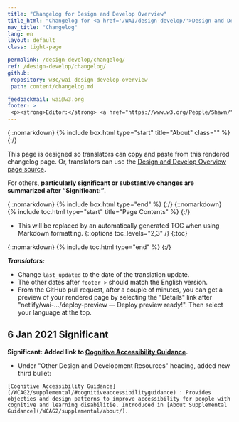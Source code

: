 ```yaml
---
title: "Changelog for Design and Develop Overview"
title_html: "Changelog for <a href='/WAI/design-develop/'>Design and Develop Overview</a>"
nav_title: "Changelog"
lang: en
layout: default
class: tight-page

permalink: /design-develop/changelog/
ref: /design-develop/changelog/
github:
 repository: w3c/wai-design-develop-overview
 path: content/changelog.md

feedbackmail: wai@w3.org
footer: >
 <p><strong>Editor:</strong> <a href="https://www.w3.org/People/Shawn/">Shawn Lawton Henry</a>.</p>
---
```


{::nomarkdown}
{% include box.html type="start" title="About" class="" %}
{:/}

This page is designed so translators can copy and paste from this rendered changelog page. Or, translators can use the [Design and Develop Overview page source](https://raw.githubusercontent.com/w3c/wai-design-develop-overview/master/content/index.md).

For others, **particularly significant or substantive changes are summarized after “Significant:”**.

{::nomarkdown}
{% include box.html type="end" %}
{:/}
{::nomarkdown}
{% include toc.html type="start" title="Page Contents" %}
{:/}

- This will be replaced by an automatically generated TOC when using Markdown formatting.
{::options toc_levels="2,3" /}
{:toc}

{::nomarkdown}
{% include toc.html type="end" %}
{:/}

**_Translators:_**
* Change `last_updated` to the date of the translation update.
* The other dates after `footer >` should match the English version.
* From the GitHub pull request, after a couple of minutes, you can get a preview of your rendered page by selecting the "Details" link after "netlify/wai-.../deploy-preview — Deploy preview ready!". Then select your language at the top.

## 6 Jan 2021 Significant
**Significant: Added link to [Cognitive Accessibility Guidance](/WCAG2/supplemental/#cognitiveaccessibilityguidance).**

* Under "Other Design and Development Resources" heading, added new third bullet:

`[Cognitive Accessibility Guidance](/WCAG2/supplemental/#cognitiveaccessibilityguidance)
: Provides objecties and design patterns to improve accessibility for people with cognitive and learning disabilitie. Introduced in [About Supplemental Guidance](/WCAG2/supplemental/about/).`
